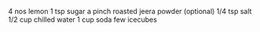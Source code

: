 4 nos lemon
1 tsp sugar
a pinch roasted jeera powder (optional)
1/4 tsp salt
1/2 cup chilled water
1 cup soda
few icecubes